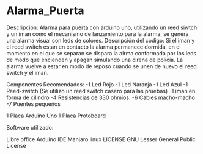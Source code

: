 # Alarma_Puerta
Descripción: Alarma para puerta con arduino uno, utilizando un reed siwtch y un iman como el mecanismo de lanzamiento para la alarma, se genera una alarma visual con leds de colores. 
Descripción del codigo: Si el iman y el reed switch estan en contacto la alarma permanece dormida, en el momento en el que se separan se dispara la alrma conformada por los leds de modo que encienden y apagan simulando una cirena de policia. La alarma vuelve a estar en modo de reposo cuando se unen de nuevo el reed switch y el iman. 

Componentes Recomendados: 
-1 Led Rojo 
-1 Led Naranja 
-1 Led Azul 
-1 Reed-switch (Se utilizo un reed switch casero para las pruebas)
-1 iman en forma de cilindro 
-4 Resistencias de 330 ohmios. 
-6 Cables macho-macho 
-7 Puentes pequeños

1 Placa Arduino Uno 
1 Placa Protoboard

Software utilizado:

Libre office
Arduino IDE
Manjaro linux
LICENSE GNU Lesser General Public License
